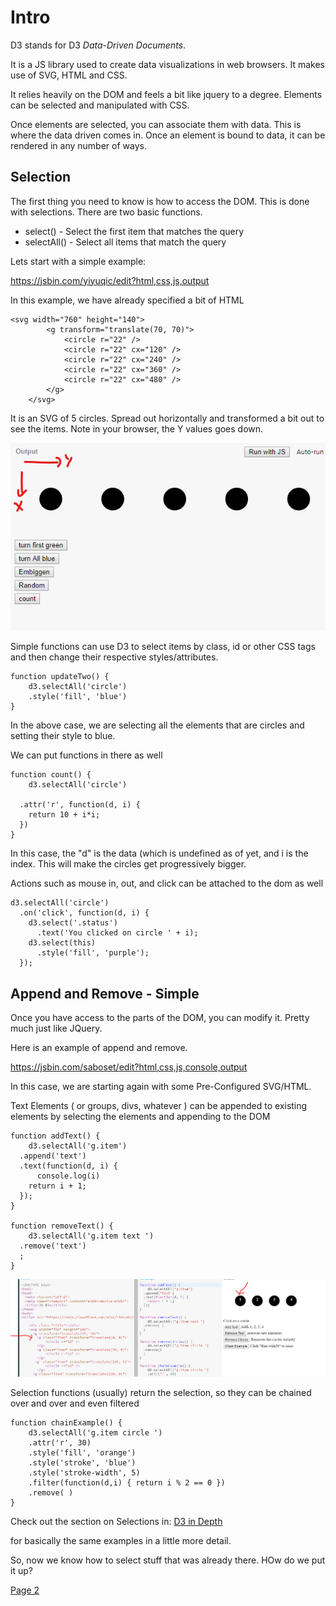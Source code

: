 #  Intro

D3 stands for  D3 *Data-Driven Documents*.

It is a JS library used to create data visualizations in web browsers.  It makes use of SVG, HTML and CSS.

It relies heavily on the DOM and feels a bit like jquery to a degree. Elements can be selected and manipulated with CSS.

Once elements are selected, you can associate them with data.  This is where the data driven comes in.  Once an element is bound to data, it can be rendered in any number of ways.

## Selection

The first thing you need to know is how to access the DOM.  This is done with selections.  There are two basic functions.

- select()  - Select the first item that matches the query
- selectAll() - Select all items that match the query

Lets start with a simple example:

https://jsbin.com/yiyuqic/edit?html,css,js,output

In this example, we have already specified a bit of HTML

```
<svg width="760" height="140">
		<g transform="translate(70, 70)">
			<circle r="22" />
			<circle r="22" cx="120" />
			<circle r="22" cx="240" />
			<circle r="22" cx="360" />
			<circle r="22" cx="480" />
		</g>
	</svg>
```
It is an SVG of 5 circles.  Spread out horizontally and transformed a bit out to see the items.  Note in your browser, the Y values goes down.


![alt text](images/d3.ov.bubbles1.png)

Simple functions can use D3 to select items by class, id or other CSS tags and then change their respective styles/attributes.

```
function updateTwo() {
	d3.selectAll('circle')
	.style('fill', 'blue')
}
```
In the above case, we are selecting all the elements that are circles and setting their style to blue.

We can put functions in there as well

```
function count() {
	d3.selectAll('circle')
	 
  .attr('r', function(d, i) {
    return 10 + i*i;
  })
}
```

In this case, the "d" is the data (which is undefined as of yet, and i is the index. This will make the circles get progressively bigger.

Actions such as mouse in, out, and click can be attached to the dom as well

```
d3.selectAll('circle')
  .on('click', function(d, i) {
    d3.select('.status')
      .text('You clicked on circle ' + i);
    d3.select(this)
      .style('fill', 'purple');
  });
```

## Append and Remove - Simple

Once you have access to the parts of the DOM, you can modify it. Pretty much just like JQuery.

Here is an example of append and remove.

https://jsbin.com/saboset/edit?html,css,js,console,output

In this case, we are starting again with some Pre-Configured SVG/HTML.

Text Elements ( or groups, divs, whatever ) can be appended to existing elements
by selecting the elements and appending to the DOM

~~~~
function addText() {
	d3.selectAll('g.item')
  .append('text')
  .text(function(d, i) {
      console.log(i)
    return i + 1;
  }); 
}
 
function removeText() {
	d3.selectAll('g.item text ')
  .remove('text')
  ; 
}

~~~~

![alt text](images/d3.ov.text.png)




Selection functions (usually) return the selection, so they can be chained over and over and even filtered

~~~~
function chainExample() {
	d3.selectAll('g.item circle ')
    .attr('r', 30)
    .style('fill', 'orange')
    .style('stroke', 'blue')
    .style('stroke-width', 5)
    .filter(function(d,i) { return i % 2 == 0 })
    .remove( )
}
~~~~


Check out the section on Selections in: [D3 in Depth](https://www.d3indepth.com/selections/)

for basically the same examples in a little more detail.

So, now we know how to select stuff that was already there.
HOw do we put it up?



[Page 2](page2.md)
